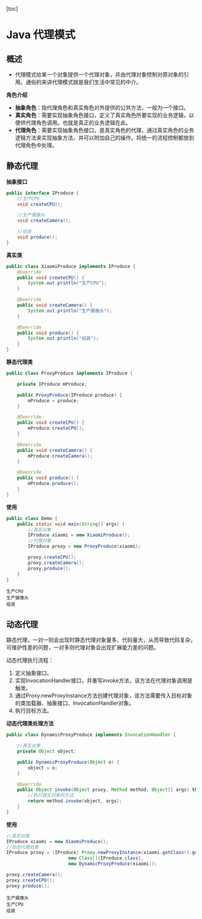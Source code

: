 [toc]

# Java 代理模式

## 概述

- 代理模式给某一个对象提供一个代理对象，并由代理对象控制对原对象的引用。通俗的来讲代理模式就是我们生活中常见的中介。

**角色介绍**

- **抽象角色**：指代理角色和真实角色对外提供的公共方法，一般为一个接口。
- **真实角色**：需要实现抽象角色接口，定义了真实角色所要实现的业务逻辑，以便供代理角色调用。也就是真正的业务逻辑在此。
- **代理角色**：需要实现抽象角色接口，是真实角色的代理，通过真实角色的业务逻辑方法来实现抽象方法，并可以附加自己的操作。将统一的流程控制都放到代理角色中处理。



## 静态代理

**抽象接口**

```java
public interface IProduce {
    //生产CPU
    void createCPU();

    //生产摄像头
    void createCamera();

    //组装
    void produce();
}
```

**真实类**

```java
public class XiaomiProduce implements IProduce {
    @Override
    public void createCPU() {
        System.out.println("生产CPU");
    }

    @Override
    public void createCamera() {
        System.out.println("生产摄像头");
    }

    @Override
    public void produce() {
        System.out.println("组装");
    }
}
```

**静态代理类**

```java
public class ProxyProduce implements IProduce {

    private IProduce mProduce;

    public ProxyProduce(IProduce produce) {
        mProduce = produce;
    }

    @Override
    public void createCPU() {
        mProduce.createCPU();
    }

    @Override
    public void createCamera() {
        mProduce.createCamera();
    }

    @Override
    public void produce() {
        mProduce.produce();
    }
}
```

**使用**

```java
public class Demo {
    public static void main(String[] args) {
        //真实对象
        IProduce xiaomi = new XiaomiProduce();
        //代理对象
        IProduce proxy = new ProxyProduce(xiaomi);

        proxy.createCPU();
        proxy.createCamera();
        proxy.produce();
    }
}
```

```
生产CPU
生产摄像头
组装
```



## 动态代理

静态代理，一对一则会出现时静态代理对象量多、代码量大，从而导致代码复杂，可维护性差的问题，一对多则代理对象会出现扩展能力差的问题。

动态代理执行流程：

1. 定义抽象接口。
2. 实现InvocationHandler接口，并重写invoke方法，该方法在代理对象调用是触发。
3. 通过Proxy.newProxyInstance方法创建代理对象，该方法需要传入目标对象的类加载器、抽象接口、InvocationHandler对象。
4. 执行目标方法。

**动态代理类处理方法**

```java
public class DynamicProxyProduce implements InvocationHandler {

    //真实对象
    private Object object;

    public DynamicProxyProduce(Object o) {
        object = o;
    }

    @Override
    public Object invoke(Object proxy, Method method, Object[] args) throws Throwable {
        //执行真实对象的方法
        return method.invoke(object, args);
    }
}
```

**使用**

```java
//真实对象
IProduce xiaomi = new XiaomiProduce();
//动态代理对象
IProduce proxy = (IProduce) Proxy.newProxyInstance(xiaomi.getClass().getClassLoader(),
                       new Class[]{IProduce.class},
                       new DynamicProxyProduce(xiaomi));

proxy.createCamera();
proxy.createCPU();
proxy.produce();
```

```
生产摄像头
生产CPU
组装
```